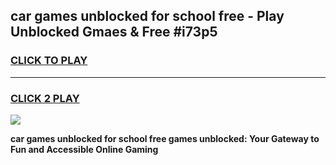 
## car games unblocked for school free - Play Unblocked Gmaes & Free #i73p5
<h3>
<a href="https://news.freeplayer.one?title=car_games_unblocked_for_school_free&ref=03M">CLICK TO PLAY</a></h3>
<hr>

<h3>
<a href="https://news.freeplayer.one?title=car_games_unblocked_for_school_free&ref=03M">CLICK 2 PLAY</a>
  
</h3>

<a href="https://news.freeplayer.one?title=car_games_unblocked_for_school_free&ref=03M"><img src="https://clearcache.store/games.png"></a>


**car games unblocked for school free games unblocked: Your Gateway to Fun and Accessible Online Gaming**
